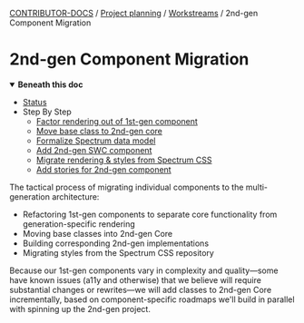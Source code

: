 <!-- Generated breadcrumbs - DO NOT EDIT -->

[CONTRIBUTOR-DOCS](../../../README.md) / [Project planning](../../README.md) / [Workstreams](../README.md) / 2nd-gen Component Migration

<!-- Document title (editable) -->

# 2nd-gen Component Migration

<!-- Generated TOC - DO NOT EDIT -->

<details open>
<summary><strong>Beneath this doc</strong></summary>

- [Status](01_status.md)
- Step By Step
    - [Factor rendering out of 1st-gen component](02_step-by-step/01_factor-rendering-out-of-1st-gen-component.md)
    - [Move base class to 2nd-gen core](02_step-by-step/02_move-base-class-to-2nd-gen-core.md)
    - [Formalize Spectrum data model](02_step-by-step/03_formalize-spectrum-data-model.md)
    - [Add 2nd-gen SWC component](02_step-by-step/04_implement-2nd-gen-component.md)
    - [Migrate rendering & styles from Spectrum CSS](02_step-by-step/05_migrate-rendering-and-styles.md)
    - [Add stories for 2nd-gen component](02_step-by-step/06_add-stories-for-2nd-gen-component.md)

</details>

<!-- Document content (editable) -->

The tactical process of migrating individual components to the multi-generation architecture:

- Refactoring 1st-gen components to separate core functionality from generation-specific rendering
- Moving base classes into 2nd-gen Core
- Building corresponding 2nd-gen implementations
- Migrating styles from the Spectrum CSS repository

Because our 1st-gen components vary in complexity and quality—some have known issues (a11y and otherwise) that we believe will require substantial changes or rewrites—we will add classes to 2nd-gen Core incrementally, based on component-specific roadmaps we'll build in parallel with spinning up the 2nd-gen project.
